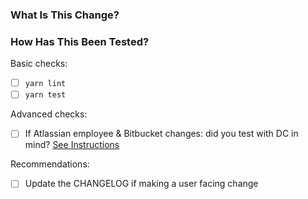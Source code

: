 ### What Is This Change?

<!--

Main branch should always be clean and ready for release. If you need make a large feature, use a dev branch to do so. 

Thanks for considering making a PR to this repository!👋

Please give us a brief description of what the proposed change is.

As reviewers, we'd really appreciate if you could elaborate on the context of the change.
* If there is an issue related to the change, please make sure to link it!
* If not - please describe the change from a user perspective.
* Is there a user concern the change is addressing that we might not be aware of?

If you're making changes to UI components, or affects UX in other ways - please include before-and-after screenshots 🖼️ or videos (e.g. loom) 🎥
-->

### How Has This Been Tested?

<!--
🔧 Did you make sure the proposed change works, before submitting the PR?
If yes, please tell us how!

If you can, and if this is applicable to your change - please don't forget to test your changes with both Cloud and Data Center versions Jira/BB.

In particular, if you're making changes not covered by tests - please describe the manual testing you've done - this would be very helpful!
-->

Basic checks:

- [ ] `yarn lint`
- [ ] `yarn test`

Advanced checks: 
- [ ] If Atlassian employee & Bitbucket changes: did you test with DC in mind? [See Instructions](https://www.loom.com/share/71e5d17734a547f68fd6128be6cd760e?sid=835e58a7-1240-498d-b2d7-fa7fdf8ffa36)

Recommendations:
- [ ] Update the CHANGELOG if making a user facing change